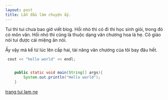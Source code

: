 ```yaml
---
layout: post
title: Lần đầu làm chuyện ấy.
---
```


Tui thì tui chưa bao giờ viết blog. Hồi nhỏ thì có đi thi học sinh giỏi, trong đó có môn văn. Hồi nhỏ thì cũng là thuộc dạng văn chương hoa lá hẹ. Cô giáo nói tui được cái miệng ăn nói. 

Ấy vậy mà kể từ lúc lên cấp hai, tài năng văn chương của tôi bay đâu hết.

```c++
 cout << "hello world" << endl;

```

```java 

    public static void main(String[] args){
        System.out.println("Hello world");
    }

```

[trang tui lam ne](http://google.com "google")